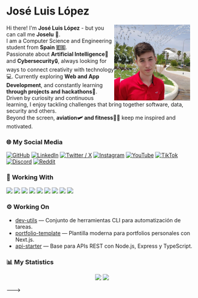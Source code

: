 <!-- Header (*Temporary*) -->
# José Luis López

<!-- Main Body [Image & Description] -->
<img src="images/me.jpeg" alt="José Luis López" style="float: right; width: 200px; margin-right: 20px;" />

Hi there! I'm **José Luis López** - but you can call me **Joselu** 👋.  
I am a Computer Science and Engineering student from **Spain 🇪🇸**.  
Passionate about **Artificial Intelligence**🤖 and **Cybersecurity**🔒, always looking for ways to connect creativity with technology💻. Currently exploring **Web and App Development**, and constantly learning **through projects and hackathons**💼. Driven by curiosity and continuous learning, I enjoy tackling challenges that bring together software, data, security and others.  
Beyond the screen, **aviation🛩️ and fitness🏋️‍♂️** keep me inspired and motivated.  

<!-- Main Body [Social Media] -->
### 🌐 **My Social Media**

[![GitHub](logos/github.png)](https://github.com/jossseluuu)
[![LinkedIn](icons/linkedin.png)](https://www.linkedin.com/in/tuusuario/)
[![Twitter / X](icons/x.png)](https://twitter.com/tuusuario)
[![Instagram](icons/instagram.png)](https://www.instagram.com/tuusuario/)
[![YouTube](icons/youtube.png)](https://youtube.com/@tuusuario)
[![TikTok](icons/tiktok.png)](https://www.tiktok.com/@tuusuario)
[![Discord](icons/discord.png)](https://discord.gg/tuusuario)
[![Reddit](icons/reddit.png)](https://www.reddit.com/user/tuusuario)

<!-- Main Body [My Technologies] -->
### 🧰 **Working With**

<a href="https://www.javascript.com/" title="JavaScript"><img src="icons/javascript.png" /></a>
<a href="https://www.typescriptlang.org/" title="TypeScript"><img src="icons/typescript.png" /></a>
<a href="https://react.dev/" title="React"><img src="icons/react.png" /></a>
<a href="https://nodejs.org/" title="Node.js"><img src="icons/nodejs.png" /></a>
<a href="https://expressjs.com/" title="Express"><img src="icons/express.png" /></a>
<a href="https://www.python.org/" title="Python"><img src="icons/python.png" /></a>
<a href="https://www.docker.com/" title="Docker"><img src="icons/docker.png" /></a>
<a href="https://git-scm.com/" title="Git"><img src="icons/git.png" /></a>
<a href="https://code.visualstudio.com/" title="VSCode"><img src="icons/vscode.png" /></a>

<!-- Main Body [My Working Projects] -->
### ⚙️ **Working On**

- [dev-utils](https://github.com/tuusuario/dev-utils) — Conjunto de herramientas CLI para automatización de tareas.  
- [portfolio-template](https://github.com/tuusuario/portfolio-template) — Plantilla moderna para portfolios personales con Next.js.  
- [api-starter](https://github.com/tuusuario/api-starter) — Base para APIs REST con Node.js, Express y TypeScript.  

<!-- Main Body [Statiscics] -->
### 📊 **My Statistics**

<p align="center">
  <img width="49%" src="https://github-readme-stats.vercel.app/api?username=jossseluuu&show_icons=true&theme=default" />
  <img width="49%" src="https://github-readme-stats.vercel.app/api/top-langs/?username=jossseluuu&layout=compact&theme=default" />
</p>

---> 
